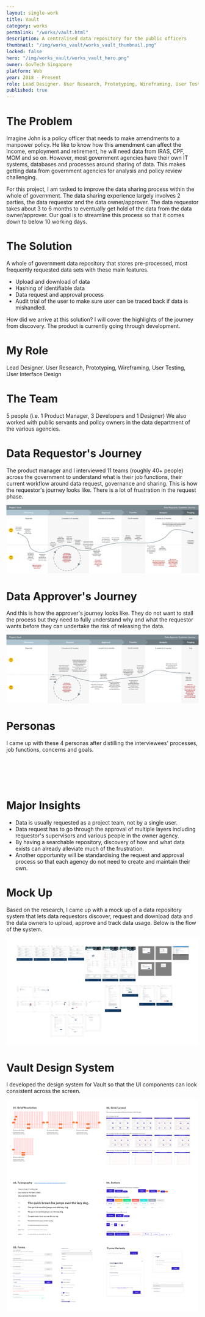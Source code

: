 ```yaml
---
layout: single-work
title: Vault
category: works
permalink: "/works/vault.html"
description: A centralised data repository for the public officers
thumbnail: "/img/works_vault/works_vault_thumbnail.png"
locked: false
hero: "/img/works_vault/works_vault_hero.png"
owner: GovTech Singapore
platform: Web
year: 2018 - Present
role: Lead Designer. User Research, Prototyping, Wireframing, User Testing, User Interface Design
published: true
---
```


# The Problem #
  Imagine John is a policy officer that needs to make amendments to a manpower policy. He like to know how this amendment can affect the income, employment and retirement, he will need data from IRAS, CPF, MOM and so on. However, most government agencies have their own IT systems, databases and processes around sharing of data. This makes getting data from government agencies for analysis and policy review challenging.

  For this project, I am tasked to improve the data sharing process within the whole of government.
  The data sharing experience largely involves 2 parties, the data requestor and the data owner/approver. The data requestor takes about 3 to 6 months to eventually get hold of the data from the data owner/approver. Our goal is to streamline this process so that it comes down to below 10 working days.

# The Solution #
  A whole of government data repository that stores pre-processed, most frequently requested data sets with these main features.

  - Upload and download of data
  - Hashing of identifiable data
  - Data request and approval process
  - Audit trial of the user to make sure user can be traced back if data is mishandled.

How did we arrive at this solution? I will cover the highlights of the journey from discovery. The product is currently going through development.

# My Role #
Lead Designer. User Research, Prototyping, Wireframing, User Testing, User Interface Design

# The Team #
5 people (i.e. 1 Product Manager, 3 Developers and 1 Designer) We also worked with public servants and policy owners in the data department of the various agencies.

# Data Requestor's Journey #
The product manager and I interviewed 11 teams (roughly 40+ people) across the government to understand what is their job functions, their current workflow around data request, governance and sharing. This is how the requestor's journey looks like. There is a lot of frustration in the request phase.

  <div><img src="/img/works_vault/vault_requestor_customerjourney.svg"></div>

# Data Approver's Journey #
And this is how the approver's journey looks like. They do not want to stall the process but they need to fully understand why and what the requestor wants before they can undertake the risk of releasing the data.
  <div><img src="/img/works_vault/vault_approver_customerjourney.svg"></div>

# Personas #

I came up with these 4 personas after distilling the interviewees' processes, job functions, concerns and goals.

<div class="main-carousel" data-flickity='{ "freeScroll": true, "lazyLoad": true }'>
  <div class="carousel-cell"><img data-flickity-lazyload="/img/works_vault/vault_persona_dataanalyst.svg"></div>
  <div class="carousel-cell"><img data-flickity-lazyload="/img/works_vault/vault_persona_datamanager.svg"></div>
  <div class="carousel-cell"><img data-flickity-lazyload="/img/works_vault/vault_persona_datascientist.svg"></div>
  <div class="carousel-cell"><img data-flickity-lazyload="/img/works_vault/vault_persona_policyofficer.svg"></div>
</div>


# Major Insights #
- Data is usually requested as a project team, not by a single user.
- Data request has to go through the approval of multiple layers including requestor's supervisors and various people in the owner agency.
- By having a searchable repository, discovery of how and what data exists can already alleviate much of the frustration.
- Another opportunity will be standardising the request and approval process so that each agency do not need to create and maintain their own.

# Mock Up #
  Based on the research, I came up with a mock up of a data repository system that lets data requestors discover, request and download data and the data owners to upload, approve and track data usage. Below is the flow of the system.
  <div><img src="/img/works_vault/vault_mockupflow.png"></div>

# Vault Design System #
I developed the design system for Vault so that the UI components can look consistent across the screen.
<div><img src="/img/works_vault/vault_designsystem.png"></div>

